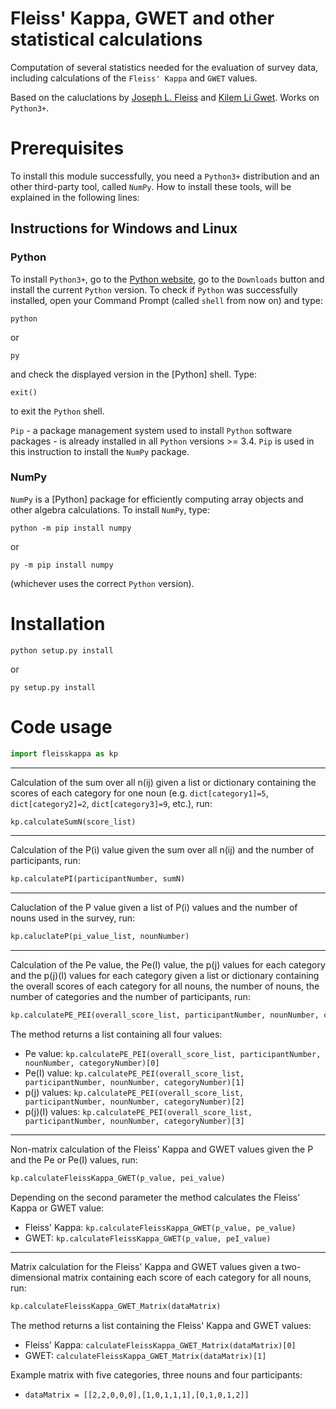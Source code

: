# Fleiss' Kappa, GWET and other statistical calculations

Computation of several statistics needed for the evaluation of survey data, including calculations of the ```Fleiss' Kappa``` and ```GWET``` values.

Based on the caluclations by [Joseph L. Fleiss](https://en.wikipedia.org/wiki/Fleiss%27_kappa) and [Kilem Li Gwet](http://www.agreestat.com/research_papers/bjmsp2008_interrater.pdf). Works on ```Python3+```.



# Prerequisites

To install this module successfully, you need a ```Python3+``` distribution and an other third-party tool, called ```NumPy```.
How to install these tools, will be explained in the following lines:

## Instructions for Windows and Linux

### Python

To install ```Python3+```, go to the [Python website](https://www.python.org/), go to the ```Downloads``` button and install
the current ```Python``` version.
To check if ```Python``` was successfully installed, open your Command Prompt (called ```shell``` from now on) and type:

```shell
python
```

or

```shell
py
```

and check the displayed version in the [Python] shell. Type:

```shell
exit()
```

to exit the ```Python``` shell.

```Pip``` - a package management system used to install ```Python``` software packages - is already installed in all ```Python``` versions >= 3.4.
```Pip``` is used in this instruction to install the ```NumPy``` package.


### NumPy

```NumPy``` is a [Python] package for efficiently computing array objects and other algebra calculations. To install ```NumPy```, type:

```shell
python -m pip install numpy
```

or

```shell
py -m pip install numpy
```

(whichever uses the correct ```Python``` version).



# Installation

```shell
python setup.py install
```

or

```shell
py setup.py install
```



# Code usage

```python
import fleisskappa as kp
```


-----------------------------
Calculation of the sum over all n(ij) given a list or dictionary containing the scores of each category for one noun (e.g. ```dict[category1]=5```, ```dict[category2]=2```, ```dict[category3]=9```, etc.), run:

```python
kp.calculateSumN(score_list)
```


-----------------------------
Calculation of the P(i) value given the sum over all n(ij) and the number of participants, run:

```python
kp.calculatePI(participantNumber, sumN)
```


-----------------------------
Caluclation of the P value given a list of P(i) values and the number of nouns used in the survey, run:

```python
kp.caluclateP(pi_value_list, nounNumber)
```


-----------------------------
Calculation of the Pe value, the Pe(I) value, the p(j) values for each category and the p(j)(I) values for each category given a list or dictionary containing the overall scores of each category for all nouns, the number of nouns, the number of categories and the number of participants, run:

```python
kp.calculatePE_PEI(overall_score_list, participantNumber, nounNumber, categoryNumber)
```

The method returns a list containing all four values:

 * Pe value: ```kp.calculatePE_PEI(overall_score_list, participantNumber, nounNumber, categoryNumber)[0]```
 * Pe(I) value: ```kp.calculatePE_PEI(overall_score_list, participantNumber, nounNumber, categoryNumber)[1]```
 * p(j) values: ```kp.calculatePE_PEI(overall_score_list, participantNumber, nounNumber, categoryNumber)[2]```
 * p(j)(I) values: ```kp.calculatePE_PEI(overall_score_list, participantNumber, nounNumber, categoryNumber)[3]```


-----------------------------
Non-matrix calculation of the Fleiss' Kappa and GWET values given the P and the Pe or Pe(I) values, run:

```python
kp.calculateFleissKappa_GWET(p_value, pei_value)
```

Depending on the second parameter the method calculates the Fleiss' Kappa or GWET value:
 * Fleiss' Kappa: ```kp.calculateFleissKappa_GWET(p_value, pe_value)```
 * GWET: ```kp.calculateFleissKappa_GWET(p_value, peI_value)```


-----------------------------
Matrix calculation for the Fleiss' Kappa and GWET values given a two-dimensional matrix containing each score of each category for all nouns, run:

```python
kp.calculateFleissKappa_GWET_Matrix(dataMatrix)
```

The method returns a list containing the Fleiss' Kappa and GWET values:
 * Fleiss' Kappa: ```calculateFleissKappa_GWET_Matrix(dataMatrix)[0]```
 * GWET: ```calculateFleissKappa_GWET_Matrix(dataMatrix)[1]```

Example matrix with five categories, three nouns and four participants:
 * ```dataMatrix = [[2,2,0,0,0],[1,0,1,1,1],[0,1,0,1,2]]```
